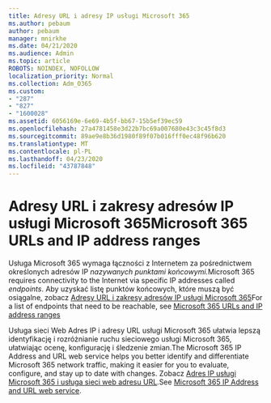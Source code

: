 ```yaml
---
title: Adresy URL i adresy IP usługi Microsoft 365
ms.author: pebaum
author: pebaum
manager: mnirkhe
ms.date: 04/21/2020
ms.audience: Admin
ms.topic: article
ROBOTS: NOINDEX, NOFOLLOW
localization_priority: Normal
ms.collection: Adm_O365
ms.custom:
- "287"
- "827"
- "1600028"
ms.assetid: 6056169e-6e69-4b5f-bb67-15b5ef39ec59
ms.openlocfilehash: 27a4781458e3d22b7bc69a007680e43c3c45f8d3
ms.sourcegitcommit: 89ae9e8b36d1980f89f07b016fff0ec48f96b620
ms.translationtype: MT
ms.contentlocale: pl-PL
ms.lasthandoff: 04/23/2020
ms.locfileid: "43787848"
---
```

# <a name="microsoft-365-urls-and-ip-address-ranges"></a><span data-ttu-id="a7349-102">Adresy URL i zakresy adresów IP usługi Microsoft 365</span><span class="sxs-lookup"><span data-stu-id="a7349-102">Microsoft 365 URLs and IP address ranges</span></span>

<span data-ttu-id="a7349-103">Usługa Microsoft 365 wymaga łączności z Internetem za pośrednictwem określonych adresów IP *nazywanych punktami końcowymi.*</span><span class="sxs-lookup"><span data-stu-id="a7349-103">Microsoft 365 requires connectivity to the Internet via specific IP addresses called *endpoints*.</span></span>
<span data-ttu-id="a7349-104">Aby uzyskać listę punktów końcowych, które muszą być osiągalne, zobacz [Adresy URL i zakresy adresów IP usługi Microsoft 365](https://docs.microsoft.com/office365/enterprise/urls-and-ip-address-ranges)</span><span class="sxs-lookup"><span data-stu-id="a7349-104">For a list of endpoints that need to be reachable, see [Microsoft 365 URLs and IP address ranges](https://docs.microsoft.com/office365/enterprise/urls-and-ip-address-ranges)</span></span> 

<span data-ttu-id="a7349-105">Usługa sieci Web Adres IP i adresy URL usługi Microsoft 365 ułatwia lepszą identyfikację i rozróżnianie ruchu sieciowego usługi Microsoft 365, ułatwiając ocenę, konfigurację i śledzenie zmian.</span><span class="sxs-lookup"><span data-stu-id="a7349-105">The Microsoft 365 IP Address and URL web service helps you better identify and differentiate Microsoft 365 network traffic, making it easier for you to evaluate, configure, and stay up to date with changes.</span></span> <span data-ttu-id="a7349-106">Zobacz [Adres IP usługi Microsoft 365 i usługa sieci web adresu URL](https://docs.microsoft.com/office365/enterprise/office-365-ip-web-service).</span><span class="sxs-lookup"><span data-stu-id="a7349-106">See [Microsoft 365 IP Address and URL web service](https://docs.microsoft.com/office365/enterprise/office-365-ip-web-service).</span></span>
